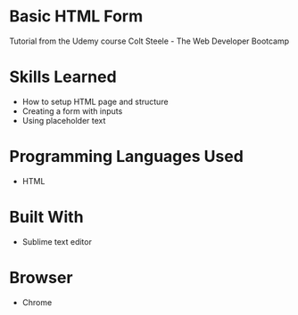 # Basic HTML Form
Tutorial from the Udemy course Colt Steele - The Web Developer Bootcamp

# Skills Learned 
- How to setup HTML page and structure
- Creating a form with inputs
- Using placeholder text

# Programming Languages Used
- HTML

# Built With
- Sublime text editor

# Browser
- Chrome
